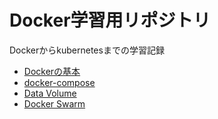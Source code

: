 # Docker学習用リポジトリ

Dockerからkubernetesまでの学習記録  

- [Dockerの基本](00.HelloDocker/README.md)  
- [docker-compose](02.docker-compose/README.md)  
- [Data Volume](03.DataVolume/README.md)
- [Docker Swarm](04.DockerSwarm/README.md)
